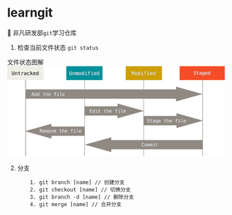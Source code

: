 # learngit
:construction: 非凡研发部`git`学习仓库

1. 检查当前文件状态 `git status `

文件状态图解
![Git管理生命](./image/lifecycle.png)

2. 分支

    ```
        1. git branch [name] // 创建分支
        2. git checkout [name] // 切换分支
        3. git branch -d [name] // 删除分支
        4. git merge [name] // 合并分支
    ```